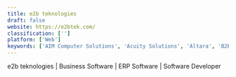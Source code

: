 ```yaml
---
title: e2b teknologies
draft: false 
website: https://e2btek.com/
classification: ['']
platform: ['Web']
keywords: ['AIM Computer Solutions', 'Acuity Solutions', 'Altara', 'B2BGateway EDI', 'BKD Technologies', 'Capstone Alliance Partners', 'Compasys', 'Datanational Corporation', 'Datix Inc.', 'EpiCenter ERP', 'Inixion', 'Mantralogix', 'Mysoft', 'SysFinPro', 'The Answer Company', 'Velosio']
---
```

e2b teknologies | Business Software | ERP Software | Software Developer
